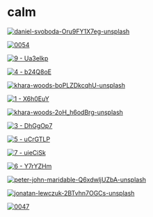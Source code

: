# calm

<a href="daniel-svoboda-Oru9FY1X7eg-unsplash.jpg"><img alt="daniel-svoboda-Oru9FY1X7eg-unsplash" src="daniel-svoboda-Oru9FY1X7eg-unsplash.jpg"></a>

<a href="0054.jpg"><img alt="0054" src="0054.jpg"></a>

<a href="9 - Ua3eIkp.jpg"><img alt="9 - Ua3eIkp" src="9 - Ua3eIkp.jpg"></a>

<a href="4 - b24Q8oE.jpg"><img alt="4 - b24Q8oE" src="4 - b24Q8oE.jpg"></a>

<a href="khara-woods-boPLZDkcqhU-unsplash.jpg"><img alt="khara-woods-boPLZDkcqhU-unsplash" src="khara-woods-boPLZDkcqhU-unsplash.jpg"></a>

<a href="1 - X6h0EuY.jpg"><img alt="1 - X6h0EuY" src="1 - X6h0EuY.jpg"></a>

<a href="khara-woods-2oH_h6odBrg-unsplash.jpg"><img alt="khara-woods-2oH_h6odBrg-unsplash" src="khara-woods-2oH_h6odBrg-unsplash.jpg"></a>

<a href="3 - DhGgOp7.jpg"><img alt="3 - DhGgOp7" src="3 - DhGgOp7.jpg"></a>

<a href="5 - uCrGTLP.jpg"><img alt="5 - uCrGTLP" src="5 - uCrGTLP.jpg"></a>

<a href="7 - uieCiSk.jpg"><img alt="7 - uieCiSk" src="7 - uieCiSk.jpg"></a>

<a href="6 - Y7rYZHm.jpg"><img alt="6 - Y7rYZHm" src="6 - Y7rYZHm.jpg"></a>

<a href="peter-john-maridable-Q6xdwljUZbA-unsplash.jpg"><img alt="peter-john-maridable-Q6xdwljUZbA-unsplash" src="peter-john-maridable-Q6xdwljUZbA-unsplash.jpg"></a>

<a href="jonatan-lewczuk-2BTvhn7OGCs-unsplash.jpg"><img alt="jonatan-lewczuk-2BTvhn7OGCs-unsplash" src="jonatan-lewczuk-2BTvhn7OGCs-unsplash.jpg"></a>

<a href="0047.jpg"><img alt="0047" src="0047.jpg"></a>

